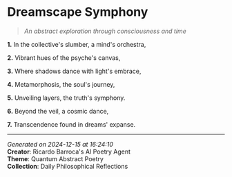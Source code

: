 # Dreamscape Symphony

> *An abstract exploration through consciousness and time*

**1.** In the collective's slumber, a mind's orchestra,


**2.** Vibrant hues of the psyche's canvas,


**3.** Where shadows dance with light's embrace,


**4.** Metamorphosis, the soul's journey,


**5.** Unveiling layers, the truth's symphony.


**6.** Beyond the veil, a cosmic dance,


**7.** Transcendence found in dreams' expanse.



---

*Generated on 2024-12-15 at 16:24:10*  
**Creator**: Ricardo Barroca's AI Poetry Agent  
**Theme**: Quantum Abstract Poetry  
**Collection**: Daily Philosophical Reflections
